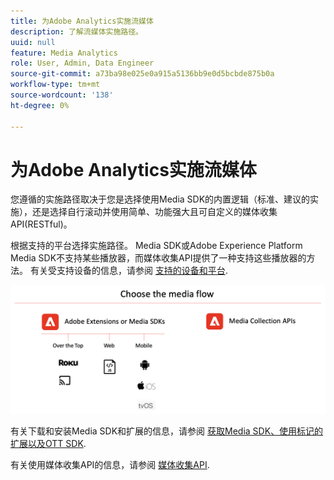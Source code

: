 ```yaml
---
title: 为Adobe Analytics实施流媒体
description: 了解流媒体实施路径。
uuid: null
feature: Media Analytics
role: User, Admin, Data Engineer
source-git-commit: a73ba98e025e0a915a5136bb9e0d5bcbde875b0a
workflow-type: tm+mt
source-wordcount: '138'
ht-degree: 0%

---
```



# 为Adobe Analytics实施流媒体

您遵循的实施路径取决于您是选择使用Media SDK的内置逻辑（标准、建议的实施），还是选择自行滚动并使用简单、功能强大且可自定义的媒体收集API(RESTful)。

根据支持的平台选择实施路径。 Media SDK或Adobe Experience Platform Media SDK不支持某些播放器，而媒体收集API提供了一种支持这些播放器的方法。 有关受支持设备的信息，请参阅 [支持的设备和平台](/help/getting-started/supported-devices.md).

![媒体流量](media-sdk/assets/choose-media-flow2.png)

有关下载和安装Media SDK和扩展的信息，请参阅 [获取Media SDK、使用标记的扩展以及OTT SDK](/help/getting-started/download-sdks.md).

有关使用媒体收集API的信息，请参阅 [媒体收集API](media-collection-api/mc-api-overview.md).
